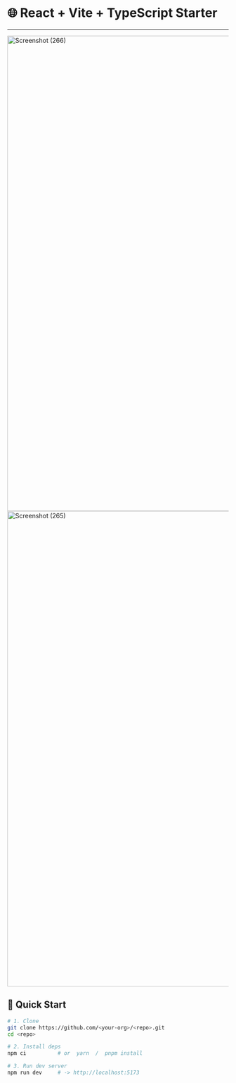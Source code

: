 # 🌐 React + Vite + TypeScript Starter

---
<img width="1920" height="1080" alt="Screenshot (266)" src="https://github.com/user-attachments/assets/35e038c3-b39e-4168-adf9-3d35905c9d3e" />
<img width="1920" height="1080" alt="Screenshot (265)" src="https://github.com/user-attachments/assets/4022d969-e087-466d-b6bf-d7b357081ed4" />


## 🚀 Quick Start

```bash
# 1. Clone
git clone https://github.com/<your-org>/<repo>.git
cd <repo>

# 2. Install deps
npm ci          # or  yarn  /  pnpm install

# 3. Run dev server
npm run dev     # -> http://localhost:5173
